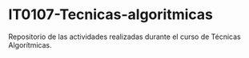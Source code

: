 # IT0107-Tecnicas-algoritmicas
Repositorio de las actividades realizadas durante el curso de Técnicas Algorítmicas.

